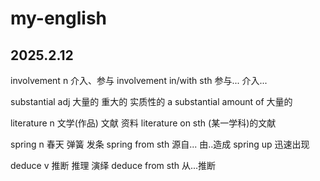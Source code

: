 # my-english

## 2025.2.12

involvement 
n 介入、参与
involvement in/with sth 参与... 介入...

substantial 
adj 大量的 重大的 实质性的
a substantial amount of 大量的

literature 
n 文学(作品) 文献 资料
literature on sth (某一学科)的文献

spring 
n 春天 弹簧 发条
spring from sth 源自... 由..造成
spring up 迅速出现

deduce
v 推断 推理 演绎
deduce from sth 从...推断
